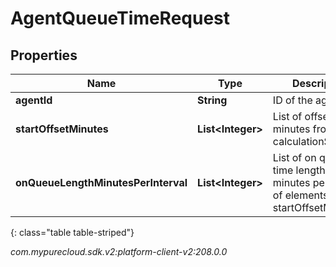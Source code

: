 # AgentQueueTimeRequest


## Properties

| Name | Type | Description | Notes |
| ------------ | ------------- | ------------- | ------------- |
| **agentId** | **String** | ID of the agent |  |
| **startOffsetMinutes** | **List&lt;Integer&gt;** | List of offsets in minutes from calculationStartDate |  |
| **onQueueLengthMinutesPerInterval** | **List&lt;Integer&gt;** | List of on queue time lengths in minutes per interval of elements in startOffsetMinutes |  |
{: class="table table-striped"}




_com.mypurecloud.sdk.v2:platform-client-v2:208.0.0_
